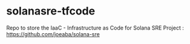 # solanasre-tfcode
Repo to store the IaaC - Infrastructure as Code for Solana SRE Project : https://github.com/joeaba/solana-sre
